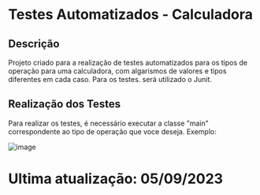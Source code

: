 # Testes Automatizados - Calculadora
## Descrição
Projeto criado para a realização de testes automatizados para os tipos de operação para uma calculadora, com algarismos de valores e tipos diferentes em cada caso. Para os testes. será utilizado o Junit.

## Realização dos Testes
Para realizar os testes, é necessário executar a classe "main" correspondente ao tipo de operação que voce deseja.
Exemplo:

![image](https://github.com/AnderSecurity/ExercicioCalculadora/assets/114704633/61b2fc91-e58f-4d05-9dce-5957470ae556)


# Ultima atualização: 05/09/2023
